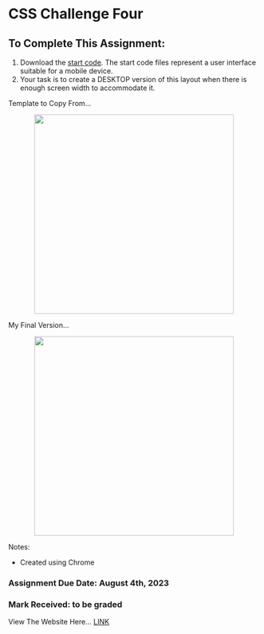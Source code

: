  # CSS Challenge Four
 
## To Complete This Assignment: 

1. Download the [start code](https://github.com/JessicaGilfillan/COMP1054_Winter2023/tree/main/labs/lab9_10). The start code files represent a user interface suitable for a mobile device.
2. Your task is to create a DESKTOP version of this layout when there is enough screen width to accommodate it.

Template to Copy From...

<p align="center">
<img width="400" src="https://github.com/matthewantonis-georgiancollege/CSS_COMP1054/assets/122380719/c3507c9d-ebc3-4fcf-80bb-d7589aecf291">
</p>

My Final Version...

<p align="center">
<img width="400" src="https://github.com/matthewantonis-georgiancollege/CSS_COMP1054/assets/122380719/5fdd3723-2455-41c6-bb84-2fdc3a8f0bb2">
</p>

Notes: 
- Created using Chrome

### Assignment Due Date: August 4th, 2023
### Mark Received: to be graded

View The Website Here... [LINK]()
